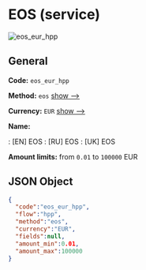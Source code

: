 
# EOS (service) 
![eos_eur_hpp](https://static.openfintech.io/payment_methods/eos_eur_hpp/logo.svg?w=400&c=v0.59.26#w200)  

## General 
 
**Code:** `eos_eur_hpp` 
 
**Method:** `eos` 
 [show -->](/payment-methods/eos/) 
 
**Currency:** `EUR` [show -->](/currencies/EUR/) 
 
**Name:** 
 
:	[EN] EOS 
:	[RU] EOS 
:	[UK] EOS 
 
**Amount limits:** from `0.01` to `100000` EUR 

## JSON Object 

```json
{
  "code":"eos_eur_hpp",
  "flow":"hpp",
  "method":"eos",
  "currency":"EUR",
  "fields":null,
  "amount_min":0.01,
  "amount_max":100000
}
```  
